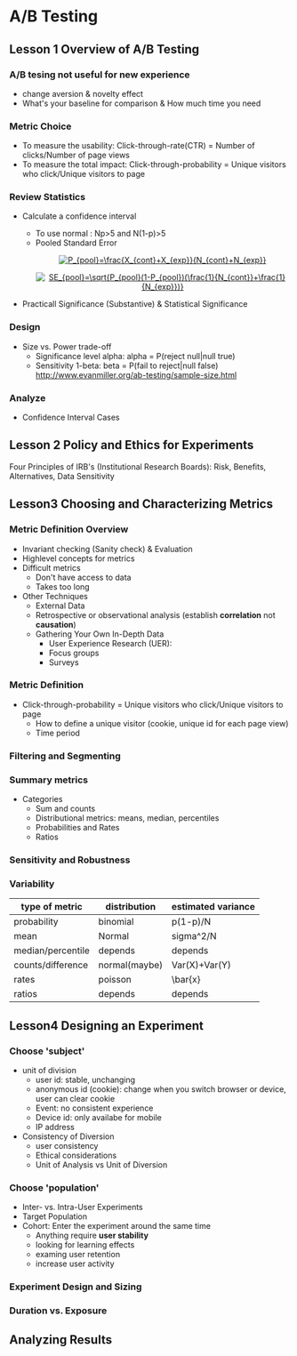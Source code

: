 # A/B Testing

## Lesson 1 Overview of A/B Testing

### A/B tesing not useful for new experience
- change aversion & novelty effect
- What's your baseline for comparison & How much time you need

### Metric Choice
- To measure the usability: Click-through-rate(CTR) = Number of clicks/Number of page views
- To measure the total impact: Click-through-probability = Unique visitors who click/Unique visitors to page

### Review Statistics
- Calculate a confidence interval
  - To use normal : Np>5 and N(1-p)>5
  - Pooled Standard Error 
    <p align="center"><a href="https://www.codecogs.com/eqnedit.php?latex=P_{pool}=\frac{X_{cont}&plus;X_{exp}}{N_{cont}&plus;N_{exp}}" target="_blank"><img src="https://latex.codecogs.com/gif.latex?P_{pool}=\frac{X_{cont}&plus;X_{exp}}{N_{cont}&plus;N_{exp}}" title="P_{pool}=\frac{X_{cont}+X_{exp}}{N_{cont}+N_{exp}}" /></a></p>
     <p align="center"><a href="https://www.codecogs.com/eqnedit.php?latex=SE_{pool}=\sqrt{P_{pool}(1-P_{pool})(\frac{1}{N_{cont}}&plus;\frac{1}{N_{exp}})}" target="_blank"><img src="https://latex.codecogs.com/gif.latex?SE_{pool}=\sqrt{P_{pool}(1-P_{pool})(\frac{1}{N_{cont}}&plus;\frac{1}{N_{exp}})}" title="SE_{pool}=\sqrt{P_{pool}(1-P_{pool})(\frac{1}{N_{cont}}+\frac{1}{N_{exp}})}" /></a></p>
        
- Practicall Significance (Substantive) & Statistical Significance

### Design
- Size vs. Power trade-off
  - Significance level alpha: alpha = P(reject null|null true)
  - Sensitivity 1-beta: beta = P(fail to reject|null false) 
    http://www.evanmiller.org/ab-testing/sample-size.html
    
### Analyze
- Confidence Interval Cases
 
## Lesson 2 Policy and Ethics for Experiments
Four Principles of IRB's (Institutional Research Boards): Risk, Benefits, Alternatives, Data Sensitivity


## Lesson3 Choosing and Characterizing Metrics
### Metric Definition Overview
- Invariant checking (Sanity check) & Evaluation
- Highlevel concepts for metrics
- Difficult metrics
  - Don't have access to data
  - Takes too long
- Other Techniques
  - External Data
  - Retrospective or observational analysis (establish **correlation** not **causation**)
  - Gathering Your Own In-Depth Data
    - User Experience Research (UER): 
    - Focus groups
    - Surveys
###  Metric Definition
- Click-through-probability = Unique visitors who click/Unique visitors to page
  - How to define a unique visitor (cookie, unique id for each page view)
  - Time period
  
### Filtering and Segmenting

### Summary metrics
- Categories
  - Sum and counts
  - Distributional metrics: means, median, percentiles
  - Probabilities and Rates
  - Ratios
  
### Sensitivity and Robustness

### Variability 
|type of metric |distribution| estimated variance
| --- | --- | --- |
|probability | binomial | p(1-p)/N
|mean |	Normal | sigma^2/N
|median/percentile| depends | depends
| counts/difference | normal(maybe)| Var(X)+Var(Y)
| rates | poisson | \bar{x}
| ratios| depends | depends

## Lesson4 Designing an Experiment
### Choose 'subject'
- unit of division
  - user id: stable, unchanging
  - anonymous id (cookie): change when you switch browser or device, user can clear cookie
  - Event: no consistent experience
  - Device id: only availabe for mobile
  - IP address
- Consistency of Diversion
  - user consistency
  - Ethical considerations
  - Unit of Analysis vs Unit of Diversion
### Choose 'population'
- Inter- vs. Intra-User Experiments
- Target Population
- Cohort: Enter the experiment around the same time
  - Anything require **user stability**
  - looking for learning effects
  - examing user retention
  - increase user activity
### Experiment Design and Sizing
### Duration vs. Exposure

## Analyzing Results
